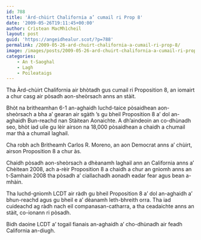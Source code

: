 ```yaml
---
id: 788
title: 'Àrd-chùirt Chalifornia a’ cumail ri Prop 8'
date: '2009-05-26T19:11:45+00:00'
author: Crìstean MacMhìcheil
layout: post
guid: 'https://angeidhealur.scot/?p=788'
permalink: /2009-05-26-ard-chuirt-chalifornia-a-cumail-ri-prop-8/
image: /images/posts/2009-05-26-ard-chuirt-chalifornia-a-cumail-ri-prop-8.webp
categories:
    - An t-Saoghal
    - Lagh
    - Poileataigs
---
```


Tha Àrd-chùirt Chalifornia air bhòtadh gus cumail ri Proposition 8, an iomairt a chur casg air pòsadh aon-sheòrsach anns an stàit.

Bhòt na britheamhan 6-1 an-aghaidh luchd-taice pòsaidhean aon-sheòrsach a bha a’ gearan air sgàth ’s gu bheil Proposition 8 a’ dol an-aghaidh Bun-reachd nan Stàitean Aonaichte. A dh’aindeoin an co-dhùnadh seo, bhòt iad uile gu lèir airson na 18,000 pòsaidhean a chaidh a chumail mar thà a chumail laghail.

Cha robh ach Britheamh Carlos R. Moreno, an aon Democrat anns a’ chùirt, airson Proposition 8 a chur às.

Chaidh pòsadh aon-sheòrsach a dhèanamh laghail ann an California anns a’ Chèitean 2008, ach a-rèir Proposition 8 a chaidh a chur an gnìomh anns an t-Samhain 2008 tha pòsadh a’ ciallachadh aonadh eadar fear agus bean a-mhàin.

Tha luchd-gnìomh LCDT air ràdh gu bheil Proposition 8 a’ dol an-aghaidh a’ bhun-reachd agus gu bheil e a’ dèanamh leth-bhreith orra. Tha iad cuideachd ag ràdh nach eil companasan-catharra, a tha ceadaichte anns an stàit, co-ionann ri pòsadh.

Bidh daoine LCDT a’ togail fianais an-aghaidh a’ cho-dhùnadh air feadh California an-diugh.
